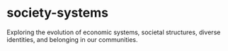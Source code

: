 # society-systems
Exploring the evolution of economic systems, societal structures, diverse identities, and belonging in our communities.
